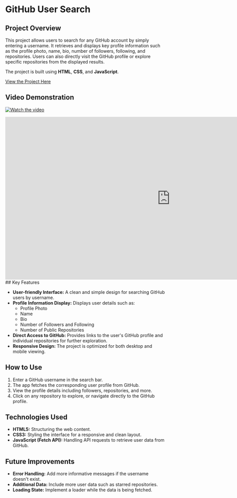 # GitHub User Search

## Project Overview

This project allows users to search for any GitHub account by simply entering a username. It retrieves and displays key profile information such as the profile photo, name, bio, number of followers, following, and repositories. Users can also directly visit the GitHub profile or explore specific repositories from the displayed results.

The project is built using **HTML**, **CSS**, and **JavaScript**.

[View the Project Here](https://rohittt1012.github.io/projects/github-search/)

## Video Demonstration

[![Watch the video](https://img.youtube.com/vi/VIDEO_ID/0.jpg)](https://youtu.be/F1yBw66awAM&autoplay=1)

<div>
  <iframe width="1039" height="513" src="https://www.youtube.com/embed/F1yBw66awAM" title="GitHub-Account-Searcher" frameborder="0" allow="accelerometer; autoplay; clipboard-write; encrypted-media; gyroscope; picture-in-picture; web-share" referrerpolicy="strict-origin-when-cross-origin" allowfullscreen></iframe>
</div>
## Key Features

- **User-friendly Interface:** A clean and simple design for searching GitHub users by username.
- **Profile Information Display:** Displays user details such as:
  - Profile Photo
  - Name
  - Bio
  - Number of Followers and Following
  - Number of Public Repositories
- **Direct Access to GitHub:** Provides links to the user's GitHub profile and individual repositories for further exploration.
- **Responsive Design:** The project is optimized for both desktop and mobile viewing.

## How to Use

1. Enter a GitHub username in the search bar.
2. The app fetches the corresponding user profile from GitHub.
3. View the profile details including followers, repositories, and more.
4. Click on any repository to explore, or navigate directly to the GitHub profile.

## Technologies Used

- **HTML5:** Structuring the web content.
- **CSS3:** Styling the interface for a responsive and clean layout.
- **JavaScript (Fetch API):** Handling API requests to retrieve user data from GitHub.

## Future Improvements

- **Error Handling:** Add more informative messages if the username doesn't exist.
- **Additional Data:** Include more user data such as starred repositories.
- **Loading State:** Implement a loader while the data is being fetched.

